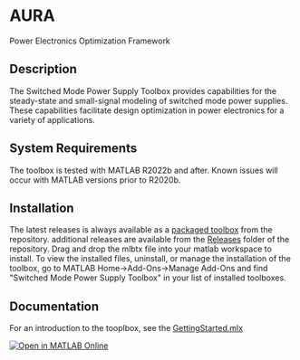 # AURA
Power Electronics Optimization Framework

## Description
The Switched Mode Power Supply Toolbox provides capabilities for the steady-state and small-signal modeling of switched mode power supplies.  These capabilities facilitate design optimization in power electronics for a variety of applications.  

## System Requirements
The toolbox is tested with MATLAB R2022b and after.  Known issues will occur with MATLAB versions prior to R2020b.  

## Installation
The latest releases is always available as a [packaged toolbox](https://github.com/costinet/AURA/blob/master/Releases/Switched%20Mode%20Power%20Supply%20Toolbox.mltbx) from the repository.
additional releases are available from the [Releases](https://github.com/costinet/AURA/releases) folder of the repository.  Drag and drop the mlbtx file into your matlab workspace to install.  To view the installed files, uninstall, or manage the installation of the toolbox, go to MATLAB Home->Add-Ons->Manage Add-Ons and find "Switched Mode Power Supply Toolbox" in your list of installed toolboxes.

## Documentation
For an introduction to the tooplbox, see the [GettingStarted.mlx](https://github.com/costinet/AURA/blob/master/state%20space%20analysis/doc/GettingStarted.mlx)

[![Open in MATLAB Online](https://www.mathworks.com/images/responsive/global/open-in-matlab-online.svg)](https://matlab.mathworks.com/open/github/v1?repo=costinet/AURA)